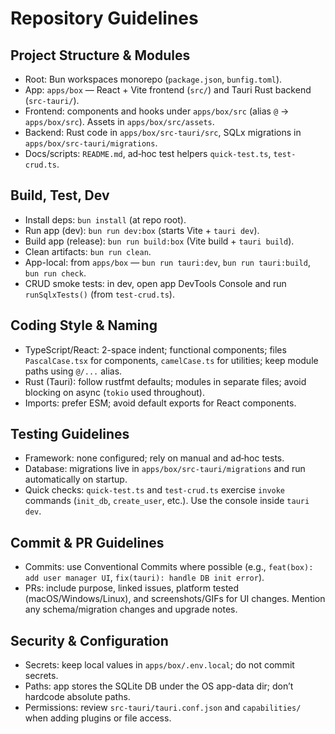 # Repository Guidelines

## Project Structure & Modules
- Root: Bun workspaces monorepo (`package.json`, `bunfig.toml`).
- App: `apps/box` — React + Vite frontend (`src/`) and Tauri Rust backend (`src-tauri/`).
- Frontend: components and hooks under `apps/box/src` (alias `@` → `apps/box/src`). Assets in `apps/box/src/assets`.
- Backend: Rust code in `apps/box/src-tauri/src`, SQLx migrations in `apps/box/src-tauri/migrations`.
- Docs/scripts: `README.md`, ad‑hoc test helpers `quick-test.ts`, `test-crud.ts`.

## Build, Test, Dev
- Install deps: `bun install` (at repo root).
- Run app (dev): `bun run dev:box` (starts Vite + `tauri dev`).
- Build app (release): `bun run build:box` (Vite build + `tauri build`).
- Clean artifacts: `bun run clean`.
- App-local: from `apps/box` — `bun run tauri:dev`, `bun run tauri:build`, `bun run check`.
- CRUD smoke tests: in dev, open app DevTools Console and run `runSqlxTests()` (from `test-crud.ts`).

## Coding Style & Naming
- TypeScript/React: 2-space indent; functional components; files `PascalCase.tsx` for components, `camelCase.ts` for utilities; keep module paths using `@/...` alias.
- Rust (Tauri): follow rustfmt defaults; modules in separate files; avoid blocking on async (`tokio` used throughout).
- Imports: prefer ESM; avoid default exports for React components.

## Testing Guidelines
- Framework: none configured; rely on manual and ad‑hoc tests.
- Database: migrations live in `apps/box/src-tauri/migrations` and run automatically on startup.
- Quick checks: `quick-test.ts` and `test-crud.ts` exercise `invoke` commands (`init_db`, `create_user`, etc.). Use the console inside `tauri dev`.

## Commit & PR Guidelines
- Commits: use Conventional Commits where possible (e.g., `feat(box): add user manager UI`, `fix(tauri): handle DB init error`).
- PRs: include purpose, linked issues, platform tested (macOS/Windows/Linux), and screenshots/GIFs for UI changes. Mention any schema/migration changes and upgrade notes.

## Security & Configuration
- Secrets: keep local values in `apps/box/.env.local`; do not commit secrets.
- Paths: app stores the SQLite DB under the OS app-data dir; don’t hardcode absolute paths.
- Permissions: review `src-tauri/tauri.conf.json` and `capabilities/` when adding plugins or file access.


